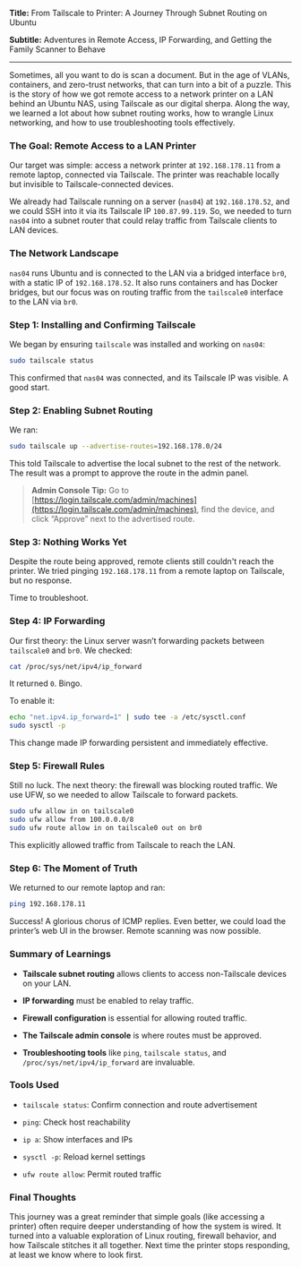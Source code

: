 **Title:** From Tailscale to Printer: A Journey Through Subnet Routing on Ubuntu

**Subtitle:** Adventures in Remote Access, IP Forwarding, and Getting the Family Scanner to Behave

---

Sometimes, all you want to do is scan a document. But in the age of VLANs, containers, and zero-trust networks, that can turn into a bit of a puzzle. This is the story of how we got remote access to a network printer on a LAN behind an Ubuntu NAS, using Tailscale as our digital sherpa. Along the way, we learned a lot about how subnet routing works, how to wrangle Linux networking, and how to use troubleshooting tools effectively.

### The Goal: Remote Access to a LAN Printer

Our target was simple: access a network printer at `192.168.178.11` from a remote laptop, connected via Tailscale. The printer was reachable locally but invisible to Tailscale-connected devices.

We already had Tailscale running on a server (`nas04`) at `192.168.178.52`, and we could SSH into it via its Tailscale IP `100.87.99.119`. So, we needed to turn `nas04` into a subnet router that could relay traffic from Tailscale clients to LAN devices.

### The Network Landscape

`nas04` runs Ubuntu and is connected to the LAN via a bridged interface `br0`, with a static IP of `192.168.178.52`. It also runs containers and has Docker bridges, but our focus was on routing traffic from the `tailscale0` interface to the LAN via `br0`.

### Step 1: Installing and Confirming Tailscale

We began by ensuring `tailscale` was installed and working on `nas04`:

```bash
sudo tailscale status
```

This confirmed that `nas04` was connected, and its Tailscale IP was visible. A good start.

### Step 2: Enabling Subnet Routing

We ran:

```bash
sudo tailscale up --advertise-routes=192.168.178.0/24
```

This told Tailscale to advertise the local subnet to the rest of the network. The result was a prompt to approve the route in the admin panel.

> **Admin Console Tip:** Go to [https://login.tailscale.com/admin/machines](https://login.tailscale.com/admin/machines), find the device, and click “Approve” next to the advertised route.

### Step 3: Nothing Works Yet

Despite the route being approved, remote clients still couldn't reach the printer. We tried pinging `192.168.178.11` from a remote laptop on Tailscale, but no response.

Time to troubleshoot.

### Step 4: IP Forwarding

Our first theory: the Linux server wasn’t forwarding packets between `tailscale0` and `br0`. We checked:

```bash
cat /proc/sys/net/ipv4/ip_forward
```

It returned `0`. Bingo.

To enable it:

```bash
echo "net.ipv4.ip_forward=1" | sudo tee -a /etc/sysctl.conf
sudo sysctl -p
```

This change made IP forwarding persistent and immediately effective.

### Step 5: Firewall Rules

Still no luck. The next theory: the firewall was blocking routed traffic. We use UFW, so we needed to allow Tailscale to forward packets.

```bash
sudo ufw allow in on tailscale0
sudo ufw allow from 100.0.0.0/8
sudo ufw route allow in on tailscale0 out on br0
```

This explicitly allowed traffic from Tailscale to reach the LAN.

### Step 6: The Moment of Truth

We returned to our remote laptop and ran:

```bash
ping 192.168.178.11
```

Success! A glorious chorus of ICMP replies. Even better, we could load the printer’s web UI in the browser. Remote scanning was now possible.

### Summary of Learnings

- **Tailscale subnet routing** allows clients to access non-Tailscale devices on your LAN.
    
- **IP forwarding** must be enabled to relay traffic.
    
- **Firewall configuration** is essential for allowing routed traffic.
    
- **The Tailscale admin console** is where routes must be approved.
    
- **Troubleshooting tools** like `ping`, `tailscale status`, and `/proc/sys/net/ipv4/ip_forward` are invaluable.
    

### Tools Used

- `tailscale status`: Confirm connection and route advertisement
    
- `ping`: Check host reachability
    
- `ip a`: Show interfaces and IPs
    
- `sysctl -p`: Reload kernel settings
    
- `ufw route allow`: Permit routed traffic
    

### Final Thoughts

This journey was a great reminder that simple goals (like accessing a printer) often require deeper understanding of how the system is wired. It turned into a valuable exploration of Linux routing, firewall behavior, and how Tailscale stitches it all together. Next time the printer stops responding, at least we know where to look first.
